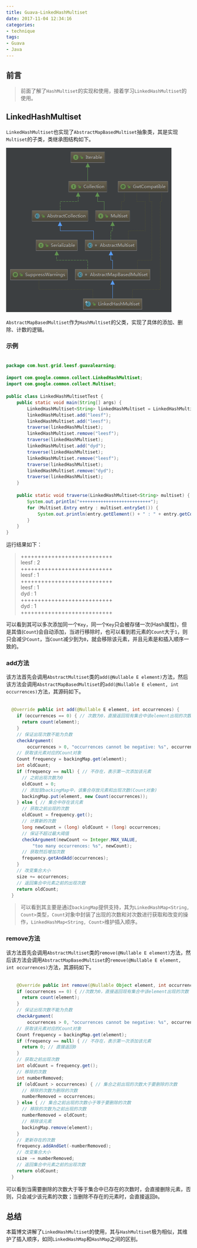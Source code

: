 ```yaml
---
title: Guava-LinkedHashMultiset
date: 2017-11-04 12:34:16
categories:
- technique
tags:
- Guava
- Java
---
```


## 前言
> 前面了解了`HashMultiset`的实现和使用，接着学习`LinkedHashMultiset`的使用。

## LinkedHashMultiset

`LinkedHashMultiset`也实现了`AbstractMapBasedMultiset`抽象类，其是实现`Multiset`的子类，类继承图结构如下。

![](https://raw.githubusercontent.com/leesf/blogPhotos/master/guava/linkedhashmultiset/linkedhashmultiset-class.png)

`AbstractMapBasedMultiset`作为`HashMultiset`的父类，实现了具体的添加、删除、计数的逻辑。

### 示例

```java

package com.hust.grid.leesf.guavalearning;

import com.google.common.collect.LinkedHashMultiset;
import com.google.common.collect.Multiset;

public class LinkedHashMultisetTest {
    public static void main(String[] args) {
        LinkedHashMultiset<String> linkedHashMultiset = LinkedHashMultiset.create();
        linkedHashMultiset.add("leesf");
        linkedHashMultiset.add("leesf");
        traverse(linkedHashMultiset);
        linkedHashMultiset.remove("leesf");
        traverse(linkedHashMultiset);
        linkedHashMultiset.add("dyd");
        traverse(linkedHashMultiset);
        linkedHashMultiset.remove("leesf");
        traverse(linkedHashMultiset);
        linkedHashMultiset.remove("dyd");
        traverse(linkedHashMultiset);
    }

    public static void traverse(LinkedHashMultiset<String> multiset) {
        System.out.println("+++++++++++++++++++++++++++");
        for (Multiset.Entry entry : multiset.entrySet()) {
            System.out.println(entry.getElement() + " : " + entry.getCount());
        }
    }
}


```

运行结果如下：  
> +++++++++++++++++++++++++++  
leesf : 2  
+++++++++++++++++++++++++++  
leesf : 1  
+++++++++++++++++++++++++++  
leesf : 1  
dyd : 1  
+++++++++++++++++++++++++++  
dyd : 1  
+++++++++++++++++++++++++++            

可以看到其可以多次添加同一个`Key`，同一个`Key`只会被存储一次(Hash属性)，但是其值(`Count`)会自动添加，当进行移除时，也可以看到若元素的`Count`大于`1`，则只会减少`Count`，当`Count`减少到为`0`，就会移除该元素，并且元素是和插入顺序一致的。

### add方法

该方法首先会调用`AbstractMultiset`类的`add(@Nullable E element)`方法，然后该方法会调用`AbstractMapBasedMultiset`的`add(@Nullable E element, int occurrences)`方法，其源码如下。

```java

  @Override public int add(@Nullable E element, int occurrences) {
    if (occurrences == 0) { // 次数为0，直接返回现有集合中该element出现的次数
      return count(element);
    }
	// 保证出现次数不能为负数
    checkArgument(
        occurrences > 0, "occurrences cannot be negative: %s", occurrences);
	// 获取该元素对应的Count对象
    Count frequency = backingMap.get(element);
    int oldCount;
    if (frequency == null) { // 不存在，表示第一次添加该元素
	  // 之前出现次数为0
      oldCount = 0;
	  // 添加至backingMap中，该集合存放元素和出现次数(Count对象)
      backingMap.put(element, new Count(occurrences));
    } else { // 集合中存在该元素
	  // 获取之前出现的次数
      oldCount = frequency.get();
	  // 计算新的次数
      long newCount = (long) oldCount + (long) occurrences;
	  // 保证不超过最大阈值
      checkArgument(newCount <= Integer.MAX_VALUE,
          "too many occurrences: %s", newCount);
	  // 获取然后增加次数
      frequency.getAndAdd(occurrences);
    }
	// 改变集合大小
    size += occurrences;
	// 返回集合中元素之前的出现次数
    return oldCount;
  }

```

> 可以看到其主要是通过`backingMap`提供支持，其为`LinkedHashMap<String, Count>`类型，`Count`对象中封装了出现的次数和对次数进行获取和改变的操作，`LinkedHashMap<String, Count>`维护插入顺序。

### remove方法

该方法首先会调用`AbstractMultiset`类的`remove(@Nullable E element)`方法，然后该方法会调用`AbstractMapBasedMultiset`的`remove(@Nullable E element, int occurrences)`方法，其源码如下。

```java

    @Override public int remove(@Nullable Object element, int occurrences) {
    if (occurrences == 0) { //次数为0，直接返回现有集合中该element出现的次数
      return count(element);
    }
	// 保证出现次数不能为负数
    checkArgument(
        occurrences > 0, "occurrences cannot be negative: %s", occurrences);
	// 获取该元素对应的Count对象	
    Count frequency = backingMap.get(element);
    if (frequency == null) { // 不存在，表示第一次添加该元素
      return 0; // 直接返回0
    }
	// 获取之前出现次数
    int oldCount = frequency.get();
	// 移除的次数
    int numberRemoved;
    if (oldCount > occurrences) { // 集合之前出现的次数大于要删除的次数
	  // 移除的次数为删除的次数
      numberRemoved = occurrences;
    } else { // 集合之前出现的次数小于等于要删除的次数
	  // 移除的次数为之前出现的次数
      numberRemoved = oldCount;
	  // 移除该元素
      backingMap.remove(element);
    }
	// 更新存在的次数
    frequency.addAndGet(-numberRemoved);
	// 改变集合大小
    size -= numberRemoved;
	// 返回集合中元素之前的出现次数
    return oldCount;
  }

```

可以看到当需要删除的次数大于等于集合中已存在的次数时，会直接删除元素，否则，只会减少该元素的次数；当删除不存在的元素时，会直接返回`0`。


## 总结

本篇博文讲解了`LinkedHashMultiset`的使用，其与`HashMultiset`极为相似，其维护了插入顺序，如同`LinkedHashMap`和`HashMap`之间的区别。



